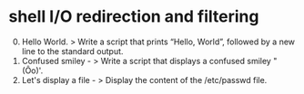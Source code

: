 # shell I/O redirection and filtering 
0. Hello World. > Write a script that prints “Hello, World”, followed by a new line to the standard output.
1. Confused smiley - > Write a script that displays a confused smiley "(Ôo)'.
2. Let's display a file - > Display the content of the /etc/passwd file.

